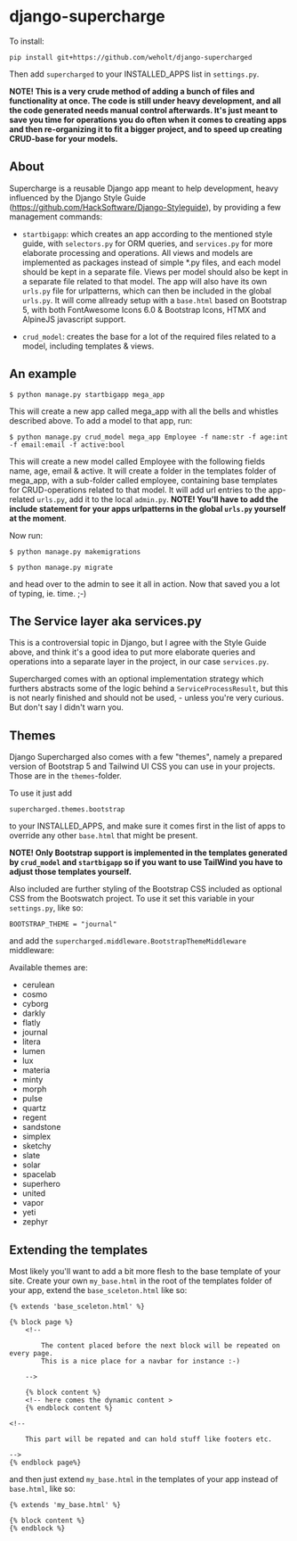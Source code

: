 # django-supercharge

To install:

`pip install git+https://github.com/weholt/django-supercharged`

Then add `supercharged` to your INSTALLED_APPS list in `settings.py`.

**NOTE! This is a very crude method of adding a bunch of files and functionality at once. The code is still under heavy development, and all the code generated needs manual control afterwards. 
It's just meant to save you time for operations you do often when it comes to creating apps and then re-organizing it to fit a bigger project, and to speed up creating CRUD-base for your models.**


## About

Supercharge is a reusable Django app meant to help development, heavy influenced by the Django Style Guide (https://github.com/HackSoftware/Django-Styleguide), by providing a few management commands:

- `startbigapp`: which creates an app according to the mentioned style guide, with `selectors.py` for ORM queries, and `services.py` for more elaborate processing and operations. All views and models are
implemented as packages instead of simple *.py files, and each model should be kept in a separate file. Views per model should also be kept in a separate file related to that model. The app will also have
its own `urls.py` file for urlpatterns, which can then be included in the global `urls.py`. It will come allready setup with a `base.html` based on Bootstrap 5, with both FontAwesome Icons 6.0 & Bootstrap Icons, HTMX and AlpineJS javascript support.

- `crud_model`: creates the base for a lot of the required files related to a model, including templates & views.


## An example

`$ python manage.py startbigapp mega_app`

This will create a new app called mega_app with all the bells and whistles described above. To add a model to that app, run:

`$ python manage.py crud_model mega_app Employee -f name:str -f age:int -f email:email -f active:bool`

This will create a new model called Employee with the following fields name, age, email & active. It will create a folder in the templates folder of mega_app, with a sub-folder called employee,
containing base templates for CRUD-operations related to that model. It will add url entries to the app-related `urls.py`, add it to the local `admin.py`. **NOTE! You'll have to add the include statement
for your apps urlpatterns in the global `urls.py` yourself at the moment**. 

Now run:

`$ python manage.py makemigrations `

`$ python manage.py migrate`

and head over to the admin to see it all in action. Now that saved you a lot of typing, ie. time. ;-)

## The Service layer aka services.py

This is a controversial topic in Django, but I agree with the Style Guide above, and think it's a good idea to put more elaborate queries and operations into a separate layer in the project, in our case `services.py`.

Supercharged comes with an optional implementation strategy which furthers abstracts some of the logic behind a `ServiceProcessResult`, but this is not nearly finished and should not be used, - unless you're very curious. But don't say I didn't warn you.

## Themes

Django Supercharged also comes with a few "themes", namely a prepared version of Bootstrap 5 and Tailwind UI CSS you can use in your projects. Those are in the `themes`-folder.

To use it just add 

`supercharged.themes.bootstrap`

to your INSTALLED_APPS, and make sure it comes first in the list of apps to override any other `base.html` that might be present. 

**NOTE! Only Bootstrap support is implemented in the templates generated by `crud_model` and `startbigapp` 
so if you want to use TailWind you have to adjust those templates yourself.**

Also included are further styling of the Bootstrap CSS included as optional CSS from the Bootswatch project. To use it set this variable in your `settings.py`, like so:

`BOOTSTRAP_THEME = "journal"`

and add the `supercharged.middleware.BootstrapThemeMiddleware` middleware:

Available themes are:

- cerulean
- cosmo
- cyborg
- darkly
- flatly
- journal
- litera
- lumen
- lux
- materia
- minty
- morph
- pulse
- quartz
- regent
- sandstone
- simplex
- sketchy
- slate
- solar
- spacelab
- superhero
- united
- vapor
- yeti
- zephyr

## Extending the templates

Most likely you'll want to add a bit more flesh to the base template of your site. Create your own `my_base.html` in the root of the templates folder of your app, extend the `base_sceleton.html` like so:

```
{% extends 'base_sceleton.html' %}

{% block page %}
    <!-- 
    
        The content placed before the next block will be repeated on every page. 
        This is a nice place for a navbar for instance :-)
         
    -->

    {% block content %}
    <!-- here comes the dynamic content >
    {% endblock content %}

<!-- 

    This part will be repated and can hold stuff like footers etc. 

-->
{% endblock page%}
```

and then just extend `my_base.html` in the templates of your app instead of `base.html`, like so:

```
{% extends 'my_base.html' %}

{% block content %}
{% endblock %}
```